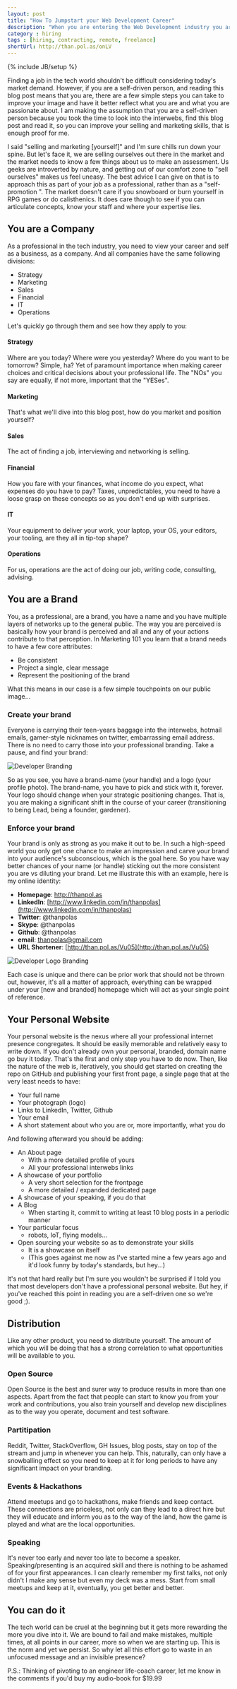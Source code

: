 ```yaml
---
layout: post
title: "How To Jumpstart your Web Development Career"
description: "When you are entering the Web Development industry you are flooded with choices and information, in this blog post I will try to create a checklist that both new and existing professionals in our industry can check against and be sure they are on the right path to finding a job. "
category : hiring
tags : [hiring, contracting, remote, freelance]
shortUrl: http://than.pol.as/onLV
---
```

{% include JB/setup %}

Finding a job in the tech world shouldn't be difficult considering today's market demand. However, if you are a self-driven person, and reading this blog post means that you are, there are a few simple steps you can take to improve your image and have it better reflect what you are and what you are passionate about. I am making the assumption that you are a self-driven person because you took the time to look into the interwebs, find this blog post and read it, so you can improve your selling and marketing skills, that is enough proof for me.

I said "selling and marketing [yourself]" and I'm sure chills run down your spine. But let's face it, we are selling ourselves out there in the market and the market needs to know a few things about us to make an assessment. Us geeks are introverted by nature, and getting out of our comfort zone to "sell ourselves" makes us feel uneasy. The best advice I can give on that is to approach this as part of your job as a professional, rather than as a "self-promotion ". The market doesn't care if you snowboard or burn yourself in RPG games or do calisthenics. It does care though to see if you can articulate concepts, know your staff and where your expertise lies.

## You are a Company

As a professional in the tech industry, you need to view your career and self as a business, as a company. And all companies have the same following divisions:

* Strategy
* Marketing
* Sales
* Financial
* IT
* Operations

Let's quickly go through them and see how they apply to you:

#### Strategy

Where are you today? Where were you yesterday? Where do you want to be tomorrow? Simple, ha? Yet of paramount importance when making career choices and critical decisions about your professional life. The "NOs" you say are equally, if not more, important that the "YESes".

#### Marketing

That's what we'll dive into this blog post, how do you market and position yourself?

#### Sales

The act of finding a job, interviewing and networking is selling.

#### Financial

How you fare with your finances, what income do you expect, what expenses do you have to pay? Taxes, unpredictables, you need to have a loose grasp on these concepts so as you don't end up with surprises.

#### IT

Your equipment to deliver your work, your laptop, your OS, your editors, your tooling, are they all in tip-top shape?

#### Operations

For us, operations are the act of doing our job, writing code, consulting, advising.

## You are a Brand

You, as a professional, are a brand, you have a name and you have multiple layers of networks up to the general public. The way you are perceived is basically how your brand is perceived and all and any of your actions contribute to that perception. In Marketing 101 you learn that a brand needs to have a few core attributes:

* Be consistent
* Project a single, clear message
* Represent the positioning of the brand

What this means in our case is a few simple touchpoints on our public image...

### Create your brand

Everyone is carrying their teen-years baggage into the interwebs, hotmail emails, gamer-style nicknames on twitter, embarrassing email address. There is no need to carry those into your professional branding. Take a pause, and find your brand:

![Developer Branding][img.devbrand]

So as you see, you have a brand-name (your handle) and a logo (your profile photo). The brand-name, you have to pick and stick with it, forever. Your logo should change when your strategic positioning changes. That is, you are making a significant shift in the course of your career (transitioning to being Lead, being a founder, gardener).

### Enforce your brand

Your brand is only as strong as you make it out to be. In such a high-speed world you only get one chance to make an impression and carve your brand into your audience's subconscious, which is the goal here. So you have way better chances of your name (or handle) sticking out the more consistent you are vs diluting your brand. Let me illustrate this with an example, here is my online identity:

* **Homepage**: http://thanpol.as
* **LinkedIn**: [http://www.linkedin.com/in/thanpolas](http://www.linkedin.com/in/thanpolas)
* **Twitter**: @thanpolas
* **Skype**: @thanpolas
* **Github**: @thanpolas
* **email**: thanpolas@gmail.com
* **URL Shortener**: [http://than.pol.as/Vu05](http://than.pol.as/Vu05)

![Developer Logo Branding][img.devlogobrand]

Each case is unique and there can be prior work that should not be thrown out, however, it's all a matter of approach, everything can be wrapped under your [new and branded] homepage which will act as your single point of reference.

## Your Personal Website

Your personal website is the nexus where all your professional internet presence congregates. It should be easily memorable and relatively easy to write down. If you don't already own your personal, branded, domain name go buy it today. That's the first and only step you have to do now. Then, like the nature of the web is, iteratively, you should get started on creating the repo on GitHub and publishing your first front page, a single page that at the very least needs to have:

* Your full name
* Your photograph (logo)
* Links to LinkedIn, Twitter, Github
* Your email
* A short statement about who you are or, more importantly, what you do

And following afterward you should be adding:

* An About page
  * With a more detailed profile of yours
  * All your professional interwebs links
* A showcase of your portfolio
  * A very short selection for the frontpage
  * A more detailed / expanded dedicated page
* A showcase of your speaking, if you do that
* A Blog
  * When starting it, commit to writing at least 10 blog posts in a periodic manner
* Your particular focus
  * robots, IoT, flying models...
* Open sourcing your website so as to demonstrate your skills
  * It is a showcase on itself
  * (This goes against me now as I've started mine a few years ago and it'd look funny by today's standards, but hey...)

It's not that hard really but I'm sure you wouldn't be surprised if I told you that most developers don't have a professional personal website. But hey, if you've reached this point in reading you are a self-driven one so we're good ;).

## Distribution

Like any other product, you need to distribute yourself. The amount of which you will be doing that has a strong correlation to what opportunities will be available to you.

### Open Source

Open Source is the best and surer way to produce results in more than one aspects. Apart from the fact that people can start to know you from your work and contributions, you also train yourself and develop new disciplines as to the way you operate, document and test software.

### Partitipation

Reddit, Twitter, StackOverflow, GH Issues, blog posts, stay on top of the stream and jump in whenever you can help. This, naturally, can only have a snowballing effect so you need to keep at it for long periods to have any significant impact on your branding.

### Events & Hackathons

Attend meetups and go to hackathons, make friends and keep contact. These connections are priceless, not only can they lead to a direct hire but they will educate and inform you as to the way of the land, how the game is played and what are the local opportunities.

### Speaking

It's never too early and never too late to become a speaker. Speaking/presenting is an acquired skill and there is nothing to be ashamed of for your first appearances. I can clearly remember my first talks, not only didn't I make any sense but even my deck was a mess. Start from small meetups and keep at it, eventually, you get better and better.

## You can do it

The tech world can be cruel at the beginning but it gets more rewarding the more you dive into it. We are bound to fail and make mistakes, multiple times, at all points in our career, more so when we are starting up. This is the norm and yet we persist. So why let all this effort go to waste in an unfocused message and an invisible presence?

P.S.: Thinking of pivoting to an engineer life-coach career, let me know in the comments if you'd buy my audio-book for $19.99

[img.devbrand]:  /assets/blogimg/developer-branding.png  "The brand of a web developer"
[img.devlogobrand]:  /assets/blogimg/developer-logo-branding.png  "Branding the logo of a web developer"
